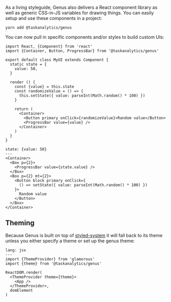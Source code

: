 As a living styleguide, Genus also delivers a React component library as well as generic CSS-in-JS variables for drawing things. You can easily setup and use these components in a project:

```code|lang-bash,span-3
yarn add @taskanalytics/genus
```

You can now pull in specific components and/or styles to build custom UIs:

```code|lang-javascript,span-4
import React, {Component} from 'react'
import {Container, Button, ProgressBar} from '@taskanalytics/genus'

export default class MyUI extends Component {
  static state = {
    value: 50,
  }

  render () {
    const {value} = this.state
    const randomizeValue = () => {
      this.setState({ value: parseInt(Math.random() * 100) })
    }

    return (
      <Container>
        <Button primary onClick={randomizeValue}>Random value</Button>
        <ProgressBar value={value} />
      </Container>
    )
  }
}
```

```react|span-2
state: {value: 50}
---
<Container>
  <Box p={2}>
    <ProgressBar value={state.value} />
  </Box>
  <Box p={2} mt={2}>
    <Button block primary onClick={
      () => setState({ value: parseInt(Math.random() * 100) })
    }>
      Random value
    </Button>
  </Box>
</Container>
```

## Theming

Because Genus is built on top of [styled-system](http://jxnblk.com/styled-system) it will fall back to its theme unless you either specify a theme or set up the genus theme:

```code
lang: jsx
---
import {ThemeProvider} from 'glamorous'
import {theme} from '@taskanalytics/genus'

ReactDOM.render(
  <ThemeProvider theme={theme}>
    <App />
  </ThemeProvider>,
  domElement
)
```
